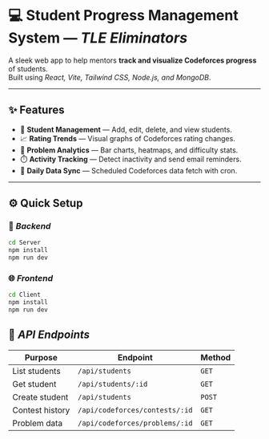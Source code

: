 # 💻 **Student Progress Management System** — *TLE Eliminators*

A sleek web app to help mentors **track and visualize Codeforces progress** of students.  
Built using *React, Vite, Tailwind CSS, Node.js, and MongoDB*.

---

## ✨ **Features**

- 👥 **Student Management** — Add, edit, delete, and view students.
- 📈 **Rating Trends** — Visual graphs of Codeforces rating changes.
- 🧩 **Problem Analytics** — Bar charts, heatmaps, and difficulty stats.
- ⏱️ **Activity Tracking** — Detect inactivity and send email reminders.
- 🔄 **Daily Data Sync** — Scheduled Codeforces data fetch with cron.

---

## ⚙️ **Quick Setup**

### 🔧 *Backend*

```bash
cd Server
npm install
npm run dev
```
### 🌐 *Frontend*

```bash
cd Client
npm install
npm run dev
```
## 🔌 *API Endpoints*

| **Purpose**         | **Endpoint**                          | **Method** |
|---------------------|----------------------------------------|------------|
| List students       | `/api/students`                        | `GET`      |
| Get student         | `/api/students/:id`                    | `GET`      |
| Create student      | `/api/students`                        | `POST`     |
| Contest history     | `/api/codeforces/contests/:id`         | `GET`      |
| Problem data        | `/api/codeforces/problems/:id`         | `GET`      |
